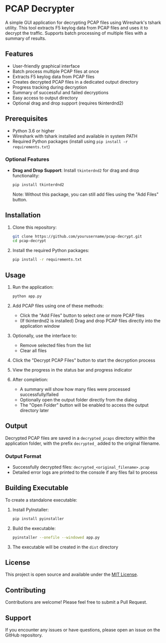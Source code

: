 # PCAP Decrypter

A simple GUI application for decrypting PCAP files using Wireshark's tshark utility. This tool extracts F5 keylog data from PCAP files and uses it to decrypt the traffic. Supports batch processing of multiple files with a summary of results.

## Features

- User-friendly graphical interface
- Batch process multiple PCAP files at once
- Extracts F5 keylog data from PCAP files
- Creates decrypted PCAP files in a dedicated output directory
- Progress tracking during decryption
- Summary of successful and failed decryptions
- Easy access to output directory
- Optional drag and drop support (requires tkinterdnd2)

## Prerequisites

- Python 3.6 or higher
- Wireshark with tshark installed and available in system PATH
- Required Python packages (install using `pip install -r requirements.txt`)

### Optional Features

- **Drag and Drop Support**: Install `tkinterdnd2` for drag and drop functionality:
  ```bash
  pip install tkinterdnd2
  ```
  Note: Without this package, you can still add files using the "Add Files" button.

## Installation

1. Clone this repository:
   ```bash
   git clone https://github.com/yourusername/pcap-decrypt.git
   cd pcap-decrypt
   ```

2. Install the required Python packages:
   ```bash
   pip install -r requirements.txt
   ```

## Usage

1. Run the application:
   ```bash
   python app.py
   ```

2. Add PCAP files using one of these methods:
   - Click the "Add Files" button to select one or more PCAP files
   - (If tkinterdnd2 is installed) Drag and drop PCAP files directly into the application window

3. Optionally, use the interface to:
   - Remove selected files from the list
   - Clear all files
   
4. Click the "Decrypt PCAP Files" button to start the decryption process

5. View the progress in the status bar and progress indicator

6. After completion:
   - A summary will show how many files were processed successfully/failed
   - Optionally open the output folder directly from the dialog
   - The "Open Folder" button will be enabled to access the output directory later

## Output

Decrypted PCAP files are saved in a `decrypted_pcaps` directory within the application folder, with the prefix `decrypted_` added to the original filename.

### Output Format
- Successfully decrypted files: `decrypted_<original_filename>.pcap`
- Detailed error logs are printed to the console if any files fail to process

## Building Executable

To create a standalone executable:

1. Install PyInstaller:
   ```bash
   pip install pyinstaller
   ```

2. Build the executable:
   ```bash
   pyinstaller --onefile --windowed app.py
   ```

3. The executable will be created in the `dist` directory

## License

This project is open source and available under the [MIT License](LICENSE).

## Contributing

Contributions are welcome! Please feel free to submit a Pull Request.

## Support

If you encounter any issues or have questions, please open an issue on the GitHub repository.
